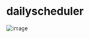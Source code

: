# dailyscheduler




















![image](https://user-images.githubusercontent.com/63308516/85924096-ea43c280-b85d-11ea-9d33-b8eeae12eb8b.png)
